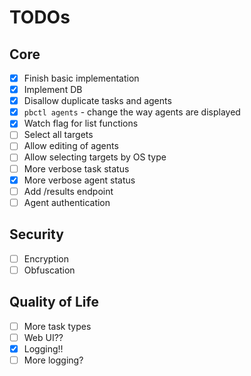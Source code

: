 # TODOs

## Core
- [x] Finish basic implementation
- [x] Implement DB
- [x] Disallow duplicate tasks and agents
- [x] `pbctl agents` - change the way agents are displayed
- [x] Watch flag for list functions
- [ ] Select all targets
- [ ] Allow editing of agents
- [ ] Allow selecting targets by OS type
- [ ] More verbose task status
- [x] More verbose agent status
- [ ] Add /results endpoint
- [ ] Agent authentication

## Security
- [ ] Encryption
- [ ] Obfuscation

## Quality of Life
- [ ] More task types
- [ ] Web UI??
- [x] Logging!!
- [ ] More logging?
